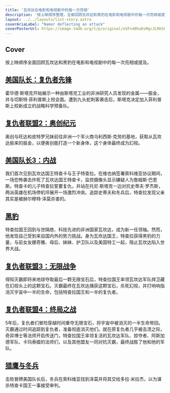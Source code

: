 ```yaml
---
title: '瓦坎达在电影和电视剧中的每一次亮相'
description: '按上映顺序整理，全面回顾瓦坎达和黑豹在电影和电视剧中的每一次亮相或提及。'
layout: ../../layouts/list-story.astro
coverAriaLabel: "Namor deflecting an attack"
coverPosterUrl: https://image.tmdb.org/t/p/original/oSFn40haOsMgcJLRH1H4LgW9oar.jpg
---
```



## Cover

按上映顺序全面回顾瓦坎达和黑豹在电影和电视剧中的每一次亮相或提及。

## [美国队长：复仇者先锋](https://marvelorder.com/en/captain-america-the-first-avenger-1771/)
霍华德·斯塔克开始展示一种由斯塔克工业的非洲研究人员发现的金属——振金，并与切斯特·菲利普斯上校会面。遭到九头蛇刺客袭击后，斯塔克决定加入菲利普斯上校新成立的战略科学预备队。

## [复仇者联盟2：奥创纪元](https://marvelorder.com/en/avengers-age-of-ultron-99861)
奥创与旺达和皮特罗兄妹前往非洲一个军火商乌利西斯·克劳的基地，获取从瓦坎达偷来的振金，以便奥创能打造一个新身体，这个身体最终成为幻视。

## [美国队长3：内战](https://marvelorder.com/en/captain-america-civil-war-271110)
我们首次见到瓦坎达国王特查卡与王子特查拉。在维也纳签署索科维亚协议期间，一场恐怖袭击炸死了瓦坎达国王特查卡，监控摄像头显示嫌疑人为詹姆斯·巴恩斯。特查卡的儿子特查拉誓要复仇，并站在托尼·斯塔克一边对抗史蒂夫·罗杰斯，两派英雄在机场停机坪展开一场激烈冲突。追踪史蒂夫和冬兵后，特查拉发现父亲其实是被赫尔穆特·泽莫杀害的。

## [黑豹](https://marvelorder.com/en/black-panther-284054)
特查拉国王回到与世隔绝、科技先进的非洲国家瓦坎达，成为新一任领袖。然而，他发现自己受到来自国内外的势力挑战。身为瓦坎达国王，特查拉获得黑豹的力量，与前女友娜奇雅、母后、妹妹、护卫队以及美国特工一起，阻止瓦坎达陷入世界大战。

## [复仇者联盟3：无限战争](https://marvelorder.com/en/avengers-infinity-war-299536)
得知灭霸即将来地球夺取最后一颗无限宝石后，特查拉国王率领瓦坎达军队捍卫藏在幻视头上的这颗宝石。灭霸最终在瓦坎达捕获这颗宝石，杀死幻视，并打响响指消灭宇宙中一半的生命，包括特查拉国王和一半的复仇者。

## [复仇者联盟4：终局之战](https://marvelorder.com/en/avengers-endgame-299534)
5年后，复仇者们冒险穿越时间重夺无限宝石，将宇宙中被消灭的一半生命带回。灭霸通过时间追踪到复仇者，准备彻底消灭他们。就在原复仇者几乎被击溃之际，奇异博士等法师开启传送门，特查拉国王率领复活的瓦坎达军队、掠夺者、阿斯加德军队、卡玛泰姬的法师们，以及其他盟友一同对抗灭霸，最终战胜了他和他的军队。

## [猎鹰与冬兵](https://marvelorder.com/en/the-falcon-and-the-winter-soldier-88396)
击败冒牌美国队长后，冬兵在索科维亚找到泽莫并将其交给多拉·米拉杰，以为谋杀特查卡国王一事接受审判。
